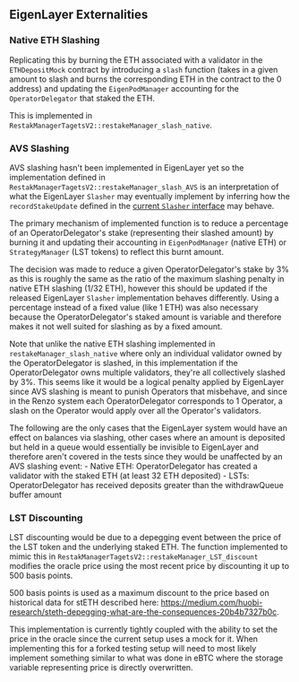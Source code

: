 ## EigenLayer Externalities

### Native ETH Slashing
Replicating this by burning the ETH associated with a validator in the `ETHDepositMock` contract by introducing a `slash` function (takes in a given amount to slash and burns the corresponding ETH in the contract to the 0 address) and updating the `EigenPodManager` accounting for the `OperatorDelegator` that staked the ETH.  

This is implemented in `RestakManagerTagetsV2::restakeManager_slash_native`. 

### AVS Slashing
AVS slashing hasn't been implemented in EigenLayer yet so the implementation defined in `RestakManagerTagetsV2::restakeManager_slash_AVS` is an interpretation of what the EigenLayer `Slasher` may eventually implement by inferring how the `recordStakeUpdate` defined in the [current `Slasher` interface](https://github.com/Layr-Labs/eigenlayer-contracts/blob/f3aa0efc2be0013b5002444b74ef7413e1779f59/src/contracts/core/Slasher.sol#L47) may behave. 

The primary mechanism of implemented function is to reduce a percentage of an OperatorDelegator's stake (representing their slashed amount) by burning it and updating their accounting in `EigenPodManager` (native ETH) or `StrategyManager` (LST tokens) to reflect this burnt amount. 

The decision was made to reduce a given OperatorDelegator's stake by 3% as this is roughly the same as the ratio of the maximum slashing penalty in native ETH slashing (1/32 ETH), however this should be updated if the released EigenLayer `Slasher` implementation behaves differently. Using a percentage instead of a fixed value (like 1 ETH) was also necessary because the OperatorDelegator's staked amount is variable and therefore makes it not well suited for slashing as by a fixed amount. 

Note that unlike the native ETH slashing implemented in `restakeManager_slash_native` where only an individual validator owned by the OperatorDelegator is slashed, in this implementation if the OperatorDelegator owns multiple validators, they're all collectively slashed by 3%. This seems like it would be a logical penalty applied by EigenLayer since AVS slashing is meant to punish Operators that misbehave, and since in the Renzo system each OperatorDelegator corresponds to 1 Operator, a slash on the Operator would apply over all the Operator's validators.

The following are the only cases that the EigenLayer system would have an effect on balances via slashing, other cases where an amount is deposited but held in a queue would essentially be invisible to EigenLayer and therefore aren't covered in the tests since they would be unaffected by an AVS slashing event:
    - Native ETH: OperatorDelegator has created a validator with the staked ETH (at least 32 ETH deposited)
    - LSTs: OperatorDelegator has received deposits greater than the withdrawQueue buffer amount
    
### LST Discounting
LST discounting would be due to a depegging event between the price of the LST token and the underlying staked ETH. The function implemented to mimic this in `RestakManagerTagetsV2::restakeManager_LST_discount` modifies the oracle price using the most recent price by discounting it up to 500 basis points. 

500 basis points is used as a maximum discount to the price based on historical data for stETH described here: https://medium.com/huobi-research/steth-depegging-what-are-the-consequences-20b4b7327b0c. 

This implementation is currently tightly coupled with the ability to set the price in the oracle since the current setup uses a mock for it. When implementing this for a forked testing setup will need to most likely implement something similar to what was done in eBTC where the storage variable representing price is directly overwritten. 